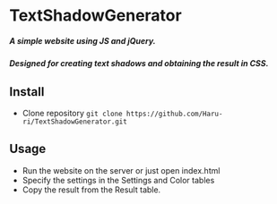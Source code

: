 # TextShadowGenerator
##### A simple website using JS and jQuery.
##### Designed for creating text shadows and obtaining the result in CSS.

## Install

- Clone repository ```git clone https://github.com/Haru-ri/TextShadowGenerator.git```

## Usage

- Run the website on the server or just open index.html
- Specify the settings in the Settings and Color tables
- Copy the result from the Result table.